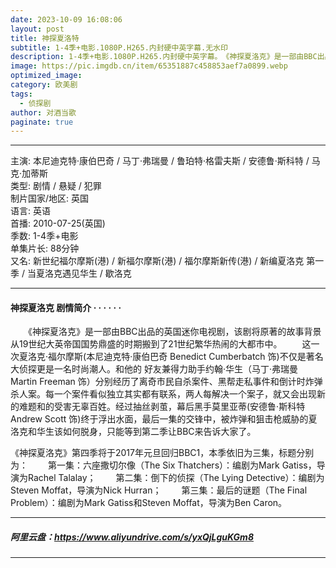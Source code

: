 ```yaml
---
date: 2023-10-09 16:08:06
layout: post
title: 神探夏洛特
subtitle: 1-4季+电影.1080P.H265.内封硬中英字幕.无水印
description: 1-4季+电影.1080P.H265.内封硬中英字幕。　《神探夏洛克》是一部由BBC出品的英国迷你电视剧，该剧将原著的故事背景从19世纪大英帝国国势鼎盛的时期搬到了21世纪繁华热闹的大都市中...
image: https://pic.imgdb.cn/item/65351887c458853aef7a0899.webp
optimized_image: 
category: 欧美剧
tags:
  - 侦探剧
author: 对酒当歌
paginate: true
---
```


---

主演: 本尼迪克特·康伯巴奇 / 马丁·弗瑞曼 / 鲁珀特·格雷夫斯 / 安德鲁·斯科特 / 马克·加蒂斯  
类型: 剧情 / 悬疑 / 犯罪  
制片国家/地区: 英国  
语言: 英语  
首播: 2010-07-25(英国)  
季数:  1-4季+电影  
单集片长: 88分钟  
又名: 新世纪福尔摩斯(港) / 新福尔摩斯(港) / 福尔摩斯新传(港) / 新编夏洛克 第一季 / 当夏洛克遇见华生 / 歇洛克  

---

#### 神探夏洛克  剧情简介 · · · · · ·

　　《神探夏洛克》是一部由BBC出品的英国迷你电视剧，该剧将原著的故事背景从19世纪大英帝国国势鼎盛的时期搬到了21世纪繁华热闹的大都市中。
　　这一次夏洛克·福尔摩斯(本尼迪克特·康伯巴奇 Benedict Cumberbatch 饰)不仅是著名大侦探更是一名时尚潮人。和他的 好友兼得力助手约翰·华生（马丁·弗瑞曼 Martin Freeman 饰）分别经历了离奇市民自杀案件、黑帮走私事件和倒计时炸弹杀人案。每一个案件看似独立其实都有联系，两人每解决一个案子，就又会出现新的难题和的受害无辜百姓。经过抽丝剥茧，幕后黑手莫里亚蒂(安德鲁·斯科特 Andrew Scott 饰)终于浮出水面，最后一集的交锋中，被炸弹和狙击枪威胁的夏洛克和华生该如何脱身，只能等到第二季让BBC来告诉大家了。

《神探夏洛克》第四季将于2017年元旦回归BBC1，本季依旧为三集，标题分别为：
　　第一集：六座撒切尔像（The Six Thatchers）：编剧为Mark Gatiss，导演为Rachel Talalay；
　　第二集：倒下的侦探（The Lying Detective）：编剧为Steven Moffat，导演为Nick Hurran；
　　第三集：最后的谜题（The Final Problem）：编剧为Mark Gatiss和Steven Moffat，导演为Ben Caron。

---

##### 阿里云盘：<https://www.aliyundrive.com/s/yxQjLguKGm8>

---
